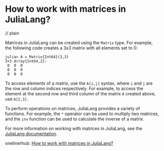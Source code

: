# How to work with matrices in JuliaLang?
// plain

Matrices in JuliaLang can be created using the `Matrix` type. For example, the following code creates a 3x3 matrix with all elements set to 0:
```
julia> A = Matrix{Int64}(3,3)
3×3 Array{Int64,2}:
 0  0  0
 0  0  0
 0  0  0
```

To access elements of a matrix, use the `A[i,j]` syntax, where `i` and `j` are the row and column indices respectively. For example, to access the element at the second row and third column of the matrix `A` created above, use `A[2,3]`.

To perform operations on matrices, JuliaLang provides a variety of functions. For example, the `*` operator can be used to multiply two matrices, and the `inv` function can be used to calculate the inverse of a matrix.

For more information on working with matrices in JuliaLang, see the [JuliaLang documentation](https://docs.julialang.org/en/v1/base/matrices/).

onelinerhub: [How to work with matrices in JuliaLang?](https://onelinerhub.com/julialang/how-to-work-with-matrices-in-julialang)